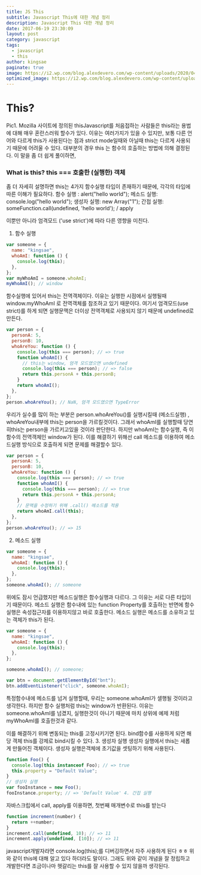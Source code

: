 ```yaml
---
title: JS This
subtitle: Javascript This에 대한 개념 정리
description: Javascript This 대한 개념 정리
date: 2017-06-19 23:30:09
layout: post
category: javascript
tags:
  - javascript
  - this
author: kingsae
paginate: true
image: https://i2.wp.com/blog.alexdevero.com/wp-content/uploads/2020/04/20-4-20-how-this-in-javascript-works-blog.jpg?w=1024&ssl=1
optimized_image: https://i2.wp.com/blog.alexdevero.com/wp-content/uploads/2020/04/20-4-20-how-this-in-javascript-works-blog.jpg?w=1024&ssl=1
---
```


# This?

Pic1. Mozilla 사이트에 정의된 thisJavascript를 처음접하는 사람들은 this라는 용법에 대해 매우 혼란스러워 할수가 있다.
이유는 여러가지가 있을 수 있지만, 보통 다른 언어와 다르게 this가 사용된다는 점과 strict mode일때와 아닐때 this는 다르게 사용되기 때문에 어려울 수 있다. 대부분의 경우 this 는 함수의 호출하는 방법에 의해 결정된다. 이 말을 좀 더 쉽게 풀이하면,

### What is this? this === 호출한 (실행한) 객체

좀 더 자세히 설명하면 this는 4가지 함수실행 타입이 존재하기 때문에, 각각의 타입에 따른 이해가 필요하다.
함수 실행 : alert("hello world");
메소드 실행: console.log("hello world");
생성자 실행: new Array("1");
간접 실행: someFunction.call(undefined, 'hello world'); / apply

이뿐만 아니라 엄격모드 ('use strict')에 따라 다른 영향을 미친다.

1.  함수 실행

```js
var someone = {
  name: "kingsae",
  whoAmI: function () {
    console.log(this);
  },
};
var myWhoAmI = someone.whoAmI;
myWhoAmI(); // window
```

함수실행에 있어서 this는 전역객체이다. 이유는 실행한 시점에서 실행될때 window.myWhoAmI 로 전역객체를 참조하고 있기 때문이다.
여기서 엄격모드(use strict)를 하게 되면 실행문맥은 더이상 전역객체로 사용되지 않기 때문에 undefined로 만든다.

```js
var person = {
  personA: 5,
  personB: 10,
  whoAreYou: function () {
    console.log(this === person); // => true
    function whoAmI() {
      // this는 window, 엄격 모드였으면 undefined
      console.log(this === person); // => false
      return this.personA + this.personB;
    }
    return whoAmI();
  },
};
person.whoAreYou(); // NaN, 엄격 모드였으면 TypeError
```

우리가 실수를 많이 하는 부분은 person.whoAreYou()를 실행시킬때 (메소드실행) , whoAreYou내부에 this는 person을 가르킬것이다. 그래서 whoAmI를 실행할때 당연히this는 person을 가르키고있을 것이라 판단한다. 하지만 whoAmI는 함수실행, 즉 이 함수의 전역객체인 window가 된다.
이를 해결하기 위해선 call 메소드를 이용하여 메소드실행 방식으로 호출하게 되면 문제를 해결할수 있다.

```js
var person = {
  personA: 5,
  personB: 10,
  whoAreYou: function () {
    console.log(this === person); // => true
    function whoAmI() {
      console.log(this === person); // => true
      return this.personA + this.personA;
    }
    // 문맥을 수정하기 위해 .call() 메소드를 적용
    return whoAmI.call(this);
  },
};
person.whoAreYou(); // => 15
```

2.  메소드 실행

```js
var someone = {
  name: "kingsae",
  whoAmI: function () {
    console.log(this);
  },
};
someone.whoAmI(); // someone
```

위에도 잠시 언급했지만 메소드실행은 함수실행과 다르다. 그 이유는 서로 다른 타입이기 때문이다. 메소드 실행은 함수내에 있는 function Property를 호출하는 반면에 함수실행은 속성접근자를 이용하지않고 바로 호출한다.
메소드 실행은 메소드를 소유하고 있는 객체가 this가 된다.

```js
var someone = {
  name: "kingsae",
  whoAmI: function () {
    console.log(this);
  },
};

someone.whoAmI(); // someone;

var btn = document.getElementById("bnt");
btn.addEventListener("click", someone.whoAmI);
```

특정함수내에 메소드를 넘겨 실행할때, 우리는 someone.whoAmI가 샐행될 것이라고 생각한다. 하지만 함수 실행처럼 this는 window가 반환된다.
이유는 someone.whoAmI를 넘겼지, 실행한것이 아니기 때문에 마치 상위에 예제 처럼 myWhoAmI를 호출한것과 같다.

이를 해결하기 위해 변동되는 this를 고정시키기면 된다. bind함수를 사용하게 되면 해당 객체 this를 강제로 bind시킬 수 있다. 3. 생성자 실행
생성자 실행에서 this는 새롭게 만들어진 객체이다. 생성자 실행은객체에 초기값을 셋팅하기 위해 사용된다.

```js
function Foo() {
  console.log(this instanceof Foo); // => true
  this.property = "Default Value";
}
// 생성자 실행
var fooInstance = new Foo();
fooInstance.property; // => 'Default Value' 4. 간접 실행
```

자바스크립에서 call, apply를 이용하면, 첫번째 매개변수로 this를 받는다

```js
function increment(number) {
  return ++number;
}
increment.call(undefined, 10); // => 11
increment.apply(undefined, [10]); // => 11
```

javascript개발자라면 console.log(this);를 디버깅하면서 자주 사용하게 된다 ㅎㅎ 위와 같이 this에 대해 알고 있다 하더라도 말이다. 그래도 위와 같이 개념을 잘 정립하고 개발한다면 조금이나마 헷갈리는 this를 잘 사용할 수 있지 않을까 생각된다.
